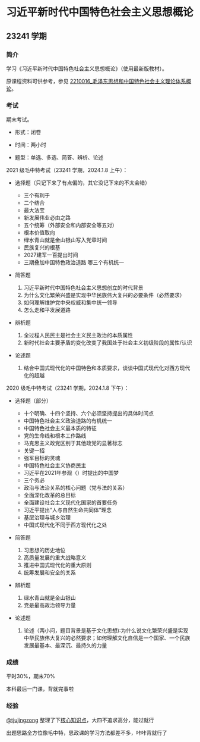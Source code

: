 # 习近平新时代中国特色社会主义思想概论

## 23241 学期

### 简介

学习《习近平新时代中国特色社会主义思想概论》（使用最新版教材）。

原课程资料可供参考，参见 [2210016_毛泽东思想和中国特色社会主义理论体系概论](../2210016_毛泽东思想和中国特色社会主义理论体系概论/)。

### 考试

期末考试。

- 形式：闭卷

- 时间：两小时

- 题型：单选、多选、简答、辨析、论述

2021 级毛中特考试（23241 学期，2024.1.8 上午）：

- 选择题（只记下来了有点偏的，其它没记下来的不太会错）
  - 三个有利于
  - 二个结合
  - 最大法宝
  - 新发展伟业必由之路
  - 五个统筹（外部安全和内部安全等五对）
  - 根本价值取向
  - 绿水青山就是金山银山写入党章时间
  - 民族复兴的根基
  - 2027建军一百提出时间
  - 三期叠加中国特色政治道路 哪三个有机统一

- 简答题
  1. 习近平新时代中国特色社会主义思想创立的时代背景
  2. 为什么文化繁荣兴盛是实现中华民族伟大复兴的必要条件（必然要求）
  3. 如何理解维护党中央权威和集中统一领导
  4. 怎么走和平发展道路

- 辨析题
  1. 全过程人民民主是社会主义民主政治的本质属性
  2. 新时代社会主要矛盾的变化改变了我国处于社会主义初级阶段的属性/认识

- 论述题
  1. 结合中国式现代化的中国特色和本质要求，谈谈中国式现代化对西方现代化的超越

2020 级毛中特考试（23241 学期，2024.1.8 下午）：

- 选择题（部分）
  - 十个明确、十四个坚持、六个必须坚持提出的具体时间点
  - 中国特色社会主义政治道路的有机统一
  - 中国特色社会主义最本质的特征
  - 党的生命线和根本工作路线
  - 马克思主义政党区别于其他政党的显著标志
  - 关键一招
  - 强军目标的灵魂
  - 中国特色社会主义协商民主
  - 习近平在2021年参观（）时提出的中国梦
  - 三个务必
  - 政治与法治关系的核心问题（党与法的关系）
  - 全面深化改革的总目标
  - 全面建设社会主义现代化国家的首要任务
  - 习近平提出“人与自然生命共同体”理念
  - 基层治理与城乡治理
  - 中国式现代化不同于西方现代化之处
    
- 简答题
  1. 习思想的历史地位
  2. 高质量发展的重大战略意义
  3. 推进中国式现代化的重大原则
  4. 统筹发展和安全的关系

- 辨析题
  1. 绿水青山就是金山银山
  2. 党是最高政治领导力量

- 论述题
  1. 论述（两小问，题目背景是基于文化思想)∶为什么说文化繁荣兴盛是实现中华民族伟大复兴的必然要求；如何理解文化自信是一个国家、一个民族发展最基本、最深沉、最持久的力量

### 成绩

平时30%，期末70%

本科最后一门课，背就完事啦

### 经验

[@tjujingzong](https://github.com/tjujingzong) 整理了下[核心知识点](https://zhuanlan.zhihu.com/p/676690239)，大四不追求高分，能过就行

出题思路全方位像毛中特，思政课的学习方法都差不多，咔咔背就行了
